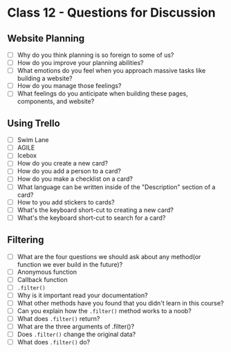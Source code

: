 # Class 12 - Questions for Discussion

## Website Planning

- [ ] Why do you think planning is so foreign to some of us?
- [ ] How do you improve your planning abilities?
- [ ] What emotions do you feel when you approach massive tasks like building a website?
- [ ] How do you manage those feelings?
- [ ] What feelings do you anticipate when building these pages, components, and website?

## Using Trello

- [ ] Swim Lane
- [ ] AGILE
- [ ] Icebox
- [ ] How do you create a new card?
- [ ] How do you add a person to a card?
- [ ] How do you make a checklist on a card?
- [ ] What language can be written inside of the "Description" section of a card?
- [ ] How to you add stickers to cards?
- [ ] What's the keyboard short-cut to creating a new card?
- [ ] What's the keyboard short-cut to search for a card?

## Filtering

- [ ] What are the four questions we should ask about any method(or function we ever build in the future)?
- [ ] Anonymous function
- [ ] Callback function
- [ ] `.filter()`
- [ ] Why is it important read your documentation?
- [ ] What other methods have you found that you didn't learn in this course?
- [ ] Can you explain how the `.filter()` method works to a noob?
- [ ] What does `.filter()` return?
- [ ] What are the three arguments of .filter()?
- [ ] Does `.filter()` change the original data?
- [ ] What does `.filter()` do?
